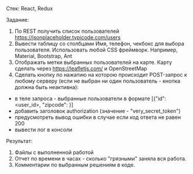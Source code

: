 Стек: React, Redux
 
Задание:
1. По REST получить список пользователей https://jsonplaceholder.typicode.com/users
2. Вывести таблицу со столбцами Имя, телефон, чекбокс для выбора пользователя. Использовать любой CSS фреймворк. Например, Material, Bootstrap, Ant
3. Отображать метки выбранных пользователей на карте. Карту сделать через https://leafletjs.com/ и OpenStreetMap
4. Сделать кнопку по нажатию на которою происходит POST-запрос к любому серверу (если не выбран ни один пользователь - кнопка должна быть неактивна):
- в теле запроса - выбранные пользователи в формате [{"id": <user_id>, "zipcode": <zipcode>}]
- добавить заголовок authorization (значение - "very_secret_token")
- предусмотреть вывод ошибки в случае если код ответа не равен 200
- вывести лог в консоли
 
Результат:
1. Файлы с выполненной работой
2. Отчет по времени в часах - сколько "грязными" заняла вся работа.
3. Комментарии по выбранным решениям в коде.